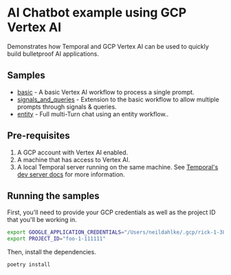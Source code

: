 # AI Chatbot example using GCP Vertex AI

Demonstrates how Temporal and GCP Vertex AI can be used to quickly build bulletproof AI applications.

## Samples

* [basic](basic) - A basic Vertex AI workflow to process a single prompt.
* [signals_and_queries](signals_and_queries) - Extension to the basic workflow to allow multiple prompts through signals & queries.
* [entity](entity) - Full multi-Turn chat using an entity workflow..


## Pre-requisites

1. A GCP account with Vertex AI enabled.
2. A machine that has access to Vertex AI.
3. A local Temporal server running on the same machine. See [Temporal's dev server docs](https://docs.temporal.io/cli#start-dev-server) for more information.

## Running the samples

First, you'll need to provide your GCP credentials as well as the project ID that you'll be working in.

```bash
export GOOGLE_APPLICATION_CREDENTIALS="/Users/neildahlke/.gcp/rick-1-389616-0b290d9dcbe3.json"
export PROJECT_ID="foo-1-111111"
```

Then, install the dependencies.

```bash
poetry install
```
